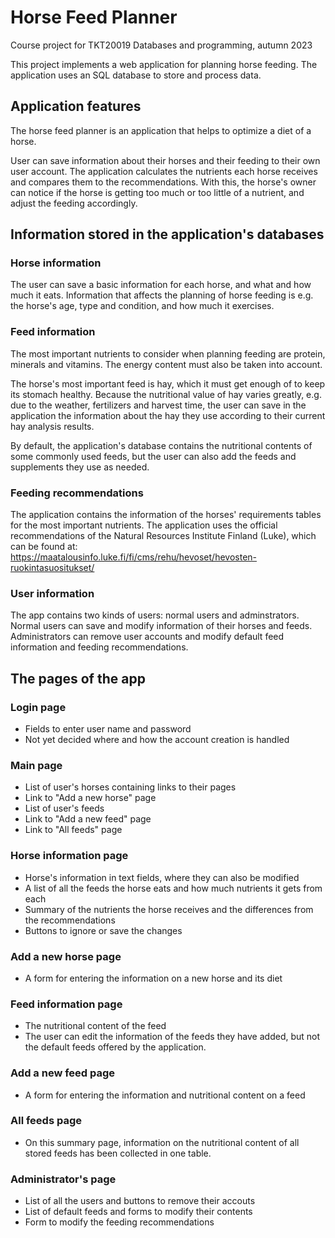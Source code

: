 # Horse Feed Planner

Course project for TKT20019 Databases and programming, autumn 2023

This project implements a web application for planning horse feeding. The application uses 
an SQL database to store and process data.


## Application features
The horse feed planner is an application that helps to optimize a diet of a horse.

User can save information about their horses and their feeding to their own user account. 
The application calculates the nutrients each horse receives and compares them to the recommendations. 
With this, the horse's owner can notice if the horse is getting too much or too little of a nutrient, 
and adjust the feeding accordingly.


## Information stored in the application's databases

### Horse information
The user can save a basic information for each horse, and what and how much it eats.
Information that affects the planning of horse feeding is e.g. the horse's age, type and 
condition, and how much it exercises.

### Feed information
The most important nutrients to consider when planning feeding are protein, minerals and vitamins. 
The energy content must also be taken into account.

The horse's most important feed is hay, which it must get enough of to keep its stomach healthy. 
Because the nutritional value of hay varies greatly, e.g. due to the weather, fertilizers and harvest time, 
the user can save in the application the information about the hay they use according to their current hay 
analysis results.

By default, the application's database contains the nutritional contents of some commonly used feeds, but the user can 
also add the feeds and supplements they use as needed.

### Feeding recommendations
The application contains the information of the horses' requirements tables for the most important nutrients. 
The application uses the official recommendations of the Natural Resources Institute Finland (Luke), which can 
be found at: https://maatalousinfo.luke.fi/fi/cms/rehu/hevoset/hevosten-ruokintasuositukset/

### User information
The app contains two kinds of users: normal users and adminstrators.
Normal users can save and modify information of their horses and feeds.
Administrators can remove user accounts and modify default feed information and feeding recommendations.


## The pages of the app
### Login page
- Fields to enter user name and password
- Not yet decided where and how the account creation is handled

### Main page
- List of user's horses containing links to their pages
- Link to "Add a new horse" page
- List of user's feeds
- Link to "Add a new feed" page
- Link to "All feeds" page

### Horse information page
- Horse's information in text fields, where they can also be modified
- A list of all the feeds the horse eats and how much nutrients it gets from each
- Summary of the nutrients the horse receives and the differences from the recommendations
- Buttons to ignore or save the changes

### Add a new horse page
- A form for entering the information on a new horse and its diet

### Feed information page
- The nutritional content of the feed
- The user can edit the information of the feeds they have added, but not the default feeds offered by the application.

### Add a new feed page
- A form for entering the information and nutritional content on a feed

### All feeds page
- On this summary page, information on the nutritional content of all stored feeds has been collected in one table.

### Administrator's page
- List of all the users and buttons to remove their accouts
- List of default feeds and forms to modify their contents
- Form to modify the feeding recommendations
